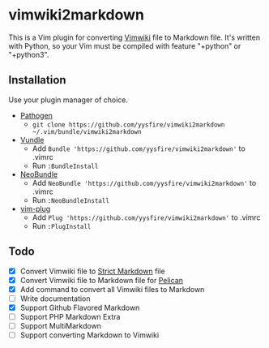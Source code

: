 # vimwiki2markdown

This is a Vim plugin for converting [Vimwiki](http://www.vim.org/scripts/script.php?script_id=2226) file to Markdown file. It's written with Python, so your Vim must be compiled with feature "+python" or "+python3".

## Installation

Use your plugin manager of choice.

- [Pathogen](https://github.com/tpope/vim-pathogen)
  - `git clone https://github.com/yysfire/vimwiki2markdown ~/.vim/bundle/vimwiki2markdown`
- [Vundle](https://github.com/gmarik/vundle)
  - Add `Bundle 'https://github.com/yysfire/vimwiki2markdown'` to .vimrc
  - Run `:BundleInstall`
- [NeoBundle](https://github.com/Shougo/neobundle.vim)
  - Add `NeoBundle 'https://github.com/yysfire/vimwiki2markdown'` to .vimrc
  - Run `:NeoBundleInstall`
- [vim-plug](https://github.com/junegunn/vim-plug)
  - Add `Plug 'https://github.com/yysfire/vimwiki2markdown'` to .vimrc
  - Run `:PlugInstall`

## Todo

- [X] Convert Vimwiki file to [Strict Markdown](http://daringfireball.net/projects/markdown/syntax) file
- [X] Convert Vimwiki file to Markdown file for [Pelican](http://docs.getpelican.com/)
- [X] Add command to convert all Vimwiki files to Markdown
- [ ] Write documentation
- [X] Support Github Flavored Markdown
- [ ] Support PHP Markdown Extra
- [ ] Support MultiMarkdown
- [ ] Support converting Markdown to Vimwiki
